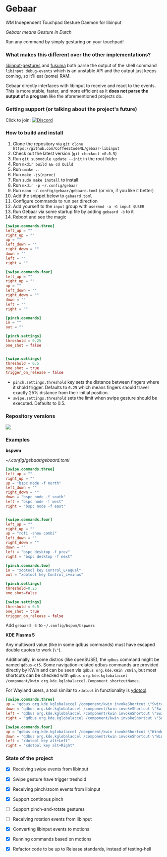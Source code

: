 Gebaar
=========

WM Independent Touchpad Gesture Daemon for libinput

_Gebaar means Gesture in Dutch_

Run any command by simply gesturing on your touchpad!

### What makes this different over the other implementations?

[libinput-gestures](https://github.com/bulletmark/libinput-gestures) and [fusuma](https://github.com/iberianpig/fusuma) both parse the output of the shell command `libinput debug-events` which is an unstable API and the output just keeps coming, so it'll eat (some) RAM.

Gebaar directly interfaces with libinput to receive and react to the events.   
This is more stable, faster, and more efficient as it **does not parse the output of a program** like the aforementioned projects do.

### Getting support (or talking about the project's future)

Click to join: [![Discord](https://img.shields.io/discord/548978799136473106.svg?label=Discord)](https://discord.gg/9mbKhFR)

### How to build and install

1. Clone the repository via `git clone https://github.com/Coffee2CodeNL/gebaar-libinput`
2. Check out the latest version (`git checkout v0.0.5`)
3. Run `git submodule update --init` in the root folder
4. Run `mkdir build && cd build`
5. Run `cmake ..`
6. Run `make -j$(nproc)`
7. Run `sudo make install` to install
8. Run `mkdir -p ~/.config/gebaar`
9. Run `nano ~/.config/gebaar/gebaard.toml` (or vim, if you like it better)
10. Add the snippet below to `gebaard.toml`
11. Configure commands to run per direction
12. Add yourself to the `input` group with `usermod -a -G input $USER`
13. Run Gebaar via some startup file by adding `gebaard -b` to it
14. Reboot and see the magic

```toml
[swipe.commands.three]
left_up = ""
right_up = ""
up = ""
left_down = ""
right_down = ""
down = ""
left = ""
right = ""

[swipe.commands.four]
left_up = ""
right_up = ""
up = ""
left_down = ""
right_down = ""
down = ""
left = ""
right = ""

[pinch.commands]
in = ""
out = ""

[pinch.settings]
threshold = 0.25
one_shot = false


[swipe.settings]
threshold = 0.5
one_shot = true
trigger_on_release = false
```

* `pinch.settings.threshold` key sets the distance between fingers where it shold trigger.
  Defaults to `0.25` which means fingers should travel exactly 25% distance from their initial position.
* `swipe.settings.threshold` sets the limit when swipe gesture should be executed. Defaults to 0.5.

### Repository versions

![](https://img.shields.io/aur/version/gebaar.svg?style=flat)  

### Examples

**bspwm**

_~/.config/gebaar/gebaard.toml_
```toml
[swipe.commands.three]
left_up = ""
right_up = ""
up = "bspc node -f north"
left_down = ""
right_down = ""
down = "bspc node -f south"
left = "bspc node -f west"
right = "bspc node -f east"


[swipe.commands.four]
left_up = ""
right_up = ""
up = "rofi -show combi"
left_down = ""
right_down = ""
down = ""
left = "bspc desktop -f prev"
right = "bspc desktop -f next"

[pinch.commands.two]
in = "xdotool key Control_L+equal"
out = "xdotool key Control_L+minus"

[pinch.settings]
threshold=0.25
one_shot=false

[swipe.settings]
threshold = 0.5
one_shot = true
trigger_on_release = false
```

Add `gebaard -b` to `~/.config/bspwm/bspwmrc`

**KDE Plasma 5**

Any multiword value (like in some qdbus commands) must have escaped double quotes to work (`\"`).

Additionally, in some distros (like openSUSE), the `qdbus` command might be named `qdbus-qt5`.
Some navigation-related qdbus commands are provided directly by KWin and can be seen via `qdbus org.kde.KWin /KWin`,
but most shortcuts can be checked with `qdbus org.kde.kglobalaccel /component/kwin org.kde.kglobalaccel.Component.shortcutNames`.

For Wayland users, a tool similar to `xdotool` in functionality is [ydotool](https://github.com/ReimuNotMoe/ydotool).

```toml
[swipe.commands.three]
up = "qdbus org.kde.kglobalaccel /component/kwin invokeShortcut \"Switch One Desktop Up\""
down = "qdbus org.kde.kglobalaccel /component/kwin invokeShortcut \"Switch One Desktop Down\""
left = "qdbus org.kde.kglobalaccel /component/kwin invokeShortcut \"Switch One Desktop to the Left\""
right = "qdbus org.kde.kglobalaccel /component/kwin invokeShortcut \"Switch One Desktop to the Right\""

[swipe.commands.four]
up = "qdbus org.kde.kglobalaccel /component/kwin invokeShortcut \"Window Maximize\""
down = "qdbus org.kde.kglobalaccel /component/kwin invokeShortcut \"Window Minimize\""
left = "xdotool key alt+Left"
right = "xdotool key alt+Right"
```

### State of the project

- [x] Receiving swipe events from libinput
- [x] Swipe gesture have trigger treshold
- [x] Receiving pinch/zoom events from libinput
- [x] Support continous pinch
- [ ] Support pinch-and-rotate gestures
- [ ] Receiving rotation events from libinput
- [x] Converting libinput events to motions
- [x] Running commands based on motions
- [x] Refactor code to be up to Release standards, instead of testing-hell


